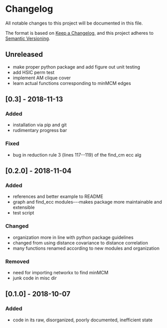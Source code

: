 # Changelog #

All notable changes to this project will be documented in this file.

The format is based on [Keep a Changelog](https://keepachangelog.com/en/1.0.0/), and this project adheres to [Semantic Versioning](https://semver.org/spec/v2.0.0.html).

## Unreleased ##
- make proper python package and add figure out unit testing
- add HSIC perm test
- implement AM clique cover
- learn actual functions corresponding to minMCM edges

## [0.3] - 2018-11-13 ##
### Added ###
- installation via pip and git
- rudimentary progress bar

### Fixed ###
- bug in reduction rule 3 (lines 117--119) of the find_cm ecc alg

## [0.2.0] - 2018-11-04 ##
### Added ###
- references and better example to README
- graph and find_ecc modules---makes package more maintainable and extensible
- test script

### Changed ###
- organization more in line with python package guidelines
- changed from using distance covariance to distance correlation
- many functions renamed according to new modules and organization

### Removed ###
- need for importing networkx to find minMCM
- junk code in misc dir

## [0.1.0] - 2018-10-07 ##
### Added ###
- code in its raw, disorganized, poorly documented, inefficient state
